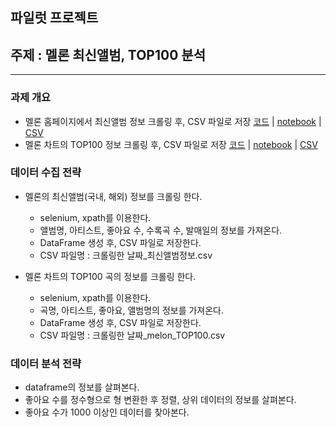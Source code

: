 ## 파일럿 프로젝트
## 주제 : 멜론 최신앨범, TOP100 분석
<hr>

### 과제 개요
* 멜론 홈페이지에서 최신앨범 정보 크롤링 후, CSV 파일로 저장 [코드](https://github.com/city1616/LikeLion_AI_SCHOOL_13th/blob/master/02.%20웹과%20Github%20기본/05_web_data/파일럿프로젝트_멜론_최신앨범_정보_가져오기/melon_release_album.py) | [notebook](https://github.com/city1616/LikeLion_AI_SCHOOL_13th/blob/master/02.%20웹과%20Github%20기본/05_web_data/파일럿프로젝트_멜론_최신앨범_정보_가져오기/melon_release_album.ipynb) | [CSV](https://github.com/city1616/LikeLion_AI_SCHOOL_13th/blob/master/02.%20웹과%20Github%20기본/05_web_data/파일럿프로젝트_멜론_최신앨범_정보_가져오기/2021_09_16_최신앨범정보.csv)
* 멜론 차트의 TOP100 정보 크롤링 후, CSV 파일로 저장 [코드](https://github.com/city1616/LikeLion_AI_SCHOOL_13th/blob/master/02.%20웹과%20Github%20기본/05_web_data/파일럿프로젝트_멜론_최신앨범_정보_가져오기/melon_TOP100.py) | [notebook](https://github.com/city1616/LikeLion_AI_SCHOOL_13th/blob/master/02.%20웹과%20Github%20기본/05_web_data/파일럿프로젝트_멜론_최신앨범_정보_가져오기/melon_TOP100.ipynb) | [CSV](https://github.com/city1616/LikeLion_AI_SCHOOL_13th/blob/master/02.%20웹과%20Github%20기본/05_web_data/파일럿프로젝트_멜론_최신앨범_정보_가져오기/2021_09_16_melon_TOP100.csv)

### 데이터 수집 전략
* 멜론의 최신앨범(국내, 해외) 정보를 크롤링 한다.
	* selenium, xpath를 이용한다.
	* 앨범명, 아티스트, 좋아요 수, 수록곡 수, 발매일의 정보를 가져온다.
	* DataFrame 생성 후, CSV 파일로 저장한다.
	* CSV 파일명 : 크롤링한 날짜_최신앨범정보.csv

* 멜론 차트의 TOP100 곡의 정보를 크롤링 한다.
	* selenium, xpath를 이용한다.
	* 곡명, 아티스트, 좋아요, 앨범명의 정보를 가져온다.
	* DataFrame 생성 후, CSV 파일로 저장한다.
	* CSV 파일명 : 크롤링한 날짜_melon_TOP100.csv

### 데이터 분석 전략
* dataframe의 정보를 살펴본다.
* 좋아요 수를 정수형으로 형 변환한 후 정렬, 상위 데이터의 정보를 살펴본다.
* 좋아요 수가 1000 이상인 데이터를 찾아본다.

<!--
### [파일럿 프로젝트(selenium을 이용한 멜론 음악 정보 크롤링)](https://github.com/city1616/LikeLion_AI_SCHOOL_13th/tree/master/02.%20웹과%20Github%20기본/05_web_data/파일럿프로젝트_멜론_최신앨범_정보_가져오기)
* 멜론 홈페이지에서 최신앨범 정보 크롤링 후, CSV 파일로 저장 [PAGE](https://github.com/city1616/LikeLion_AI_SCHOOL_13th/blob/master/02.%20웹과%20Github%20기본/05_web_data/파일럿프로젝트_멜론_최신앨범_정보_가져오기/melon_release_album.py) | [notebook](https://github.com/city1616/LikeLion_AI_SCHOOL_13th/blob/master/02.%20웹과%20Github%20기본/05_web_data/파일럿프로젝트_멜론_최신앨범_정보_가져오기/melon_release_album.ipynb) | [CSV](https://github.com/city1616/LikeLion_AI_SCHOOL_13th/blob/master/02.%20웹과%20Github%20기본/05_web_data/파일럿프로젝트_멜론_최신앨범_정보_가져오기/2021_09_16_최신앨범정보.csv)
* 멜론 차트의 TOP100 정보 크롤링 후, CSV 파일로 저장 [PAGE](https://github.com/city1616/LikeLion_AI_SCHOOL_13th/blob/master/02.%20웹과%20Github%20기본/05_web_data/파일럿프로젝트_멜론_최신앨범_정보_가져오기/melon_TOP100.py) | [notebook](https://github.com/city1616/LikeLion_AI_SCHOOL_13th/blob/master/02.%20웹과%20Github%20기본/05_web_data/파일럿프로젝트_멜론_최신앨범_정보_가져오기/melon_TOP100.ipynb) | [CSV](https://github.com/city1616/LikeLion_AI_SCHOOL_13th/blob/master/02.%20웹과%20Github%20기본/05_web_data/파일럿프로젝트_멜론_최신앨범_정보_가져오기/2021_09_16_melon_TOP100.csv)
-->